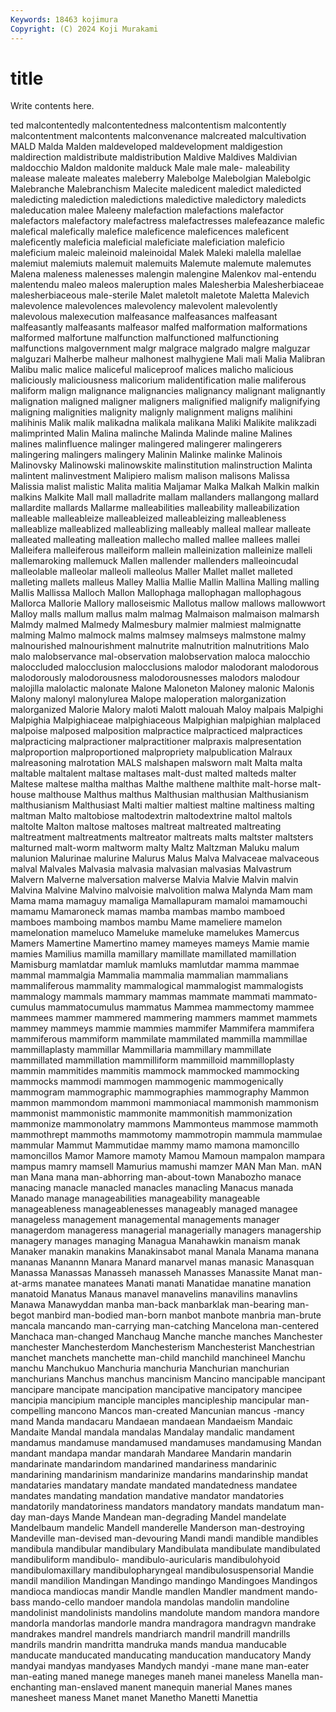 ```yaml
---
Keywords: 18463 kojimura
Copyright: (C) 2024 Koji Murakami
---
```


# title

Write contents here.



ted malcontentedly malcontentedness malcontentism malcontently malcontentment malcontents malconvenance malcreated
malcultivation MALD Malda Malden maldeveloped maldevelopment maldigestion maldirection maldistribute maldistribution
Maldive Maldives Maldivian maldocchio Maldon maldonite malduck Male male male-
maleability malease maleate maleates maleberry Malebolge Malebolgian Malebolgic Malebranche Malebranchism
Malecite maledicent maledict maledicted maledicting malediction maledictions maledictive maledictory maledicts
maleducation malee Maleeny malefaction malefactions malefactor malefactors malefactory malefactress malefactresses
malefeazance malefic malefical malefically malefice maleficence maleficences maleficent maleficently maleficia
maleficial maleficiate maleficiation maleficio maleficium maleic maleinoid maleinoidal Malek Maleki
malella malellae malemiut malemiuts malemuit malemuits Malemute malemute malemutes Malena
maleness malenesses malengin malengine Malenkov mal-entendu malentendu maleo maleos maleruption
males Malesherbia Malesherbiaceae malesherbiaceous male-sterile Malet maletolt maletote Maletta Malevich
malevolence malevolences malevolency malevolent malevolently malevolous malexecution malfeasance malfeasances malfeasant
malfeasantly malfeasants malfeasor malfed malformation malformations malformed malfortune malfunction malfunctioned
malfunctioning malfunctions malgovernment malgr malgrace malgrado malgre malguzar malguzari Malherbe
malheur malhonest malhygiene Mali mali Malia Malibran Malibu malic malice
maliceful maliceproof malices malicho malicious maliciously maliciousness malicorium malidentification malie
maliferous maliform malign malignance malignancies malignancy malignant malignantly malignation maligned
maligner maligners malignified malignify malignifying maligning malignities malignity malignly malignment
maligns malihini malihinis Malik malik malikadna malikala malikana Maliki Malikite
malikzadi malimprinted Malin Malina malinche Malinda Malinde maline Malines malines
malinfluence malinger malingered malingerer malingerers malingering malingers malingery Malinin Malinke
malinke Malinois Malinovsky Malinowski malinowskite malinstitution malinstruction Malinta malintent malinvestment
Malipiero malism malison malisons Malissa Malissia malist malistic Malita malitia
Maljamar Malka Malkah Malkin malkin malkins Malkite Mall mall malladrite
mallam mallanders mallangong mallard mallardite mallards Mallarme malleabilities malleability malleabilization
malleable malleableize malleableized malleableizing malleableness malleablize malleablized malleablizing malleably malleal
mallear malleate malleated malleating malleation mallecho malled mallee mallees mallei
Malleifera malleiferous malleiform mallein malleinization malleinize malleli mallemaroking mallemuck Mallen
mallender mallenders malleoincudal malleolable malleolar malleoli malleolus Maller Mallet mallet
malleted malleting mallets malleus Malley Mallia Mallie Mallin Mallina Malling
malling Mallis Mallissa Malloch Mallon Mallophaga mallophagan mallophagous Mallorca Mallorie
Mallory malloseismic Mallotus mallow mallows mallowwort Malloy malls mallum mallus
malm malmag Malmaison malmaison malmarsh Malmdy malmed Malmedy Malmesbury malmier
malmiest malmignatte malming Malmo malmock malms malmsey malmseys malmstone malmy
malnourished malnourishment malnutrite malnutrition malnutritions Malo malo malobservance mal-observation malobservation
maloca malocchio maloccluded malocclusion malocclusions malodor malodorant malodorous malodorously malodorousness
malodorousnesses malodors malodour malojilla malolactic malonate Malone Maloneton Maloney malonic
Malonis Malony malonyl malonylurea Malope maloperation malorganization malorganized Malorie Malory
maloti Malott malouah Maloy malpais Malpighi Malpighia Malpighiaceae malpighiaceous Malpighian
malpighian malplaced malpoise malposed malposition malpractice malpracticed malpractices malpracticing malpractioner
malpractitioner malpraxis malpresentation malproportion malproportioned malpropriety malpublication Malraux malreasoning malrotation
MALS malshapen malsworn malt Malta malta maltable maltalent maltase maltases
malt-dust malted malteds malter Maltese maltese maltha malthas Malthe malthene
malthite malt-horse malt-house malthouse Malthus malthus Malthusian malthusian Malthusianism malthusianism
Malthusiast Malti maltier maltiest maltine maltiness malting maltman Malto maltobiose
maltodextrin maltodextrine maltol maltols maltolte Malton maltose maltoses maltreat maltreated
maltreating maltreatment maltreatments maltreator maltreats malts maltster maltsters malturned malt-worm
maltworm malty Maltz Maltzman Maluku malum malunion Malurinae malurine Malurus
Malus Malva Malvaceae malvaceous malval Malvales Malvasia malvasia malvasian malvasias
Malvastrum Malvern Malverne malversation malverse Malvia Malvie Malvin malvin Malvina
Malvine Malvino malvoisie malvolition malwa Malynda Mam mam Mama mama
mamaguy mamaliga Mamallapuram mamaloi mamamouchi mamamu Mamaroneck mamas mamba mambas
mambo mamboed mamboes mamboing mambos mambu Mame mameliere mamelon mamelonation
mameluco Mameluke mameluke mamelukes Mamercus Mamers Mamertine Mamertino mamey mameyes
mameys Mamie mamie mamies Mamilius mamilla mamillary mamillate mamillated mamillation
Mamisburg mamlatdar mamluk mamluks mamlutdar mamma mammae mammal mammalgia Mammalia
mammalia mammalian mammalians mammaliferous mammality mammalogical mammalogist mammalogists mammalogy mammals
mammary mammas mammate mammati mammato-cumulus mammatocumulus mammatus Mammea mammectomy mammee
mammees mammer mammered mammering mammers mammet mammets mammey mammeys mammie
mammies mammifer Mammifera mammifera mammiferous mammiform mammilate mammilated mammilla mammillae
mammillaplasty mammillar Mammillaria mammillary mammillate mammillated mammillation mammilliform mammilloid mammilloplasty
mammin mammitides mammitis mammock mammocked mammocking mammocks mammodi mammogen mammogenic
mammogenically mammogram mammographic mammographies mammography Mammon mammon mammondom mammoni mammoniacal
mammonish mammonism mammonist mammonistic mammonite mammonitish mammonization mammonize mammonolatry mammons
Mammonteus mammose mammoth mammothrept mammoths mammotomy mammotropin mammula mammulae mammular
Mammut Mammutidae mammy mamo mamona mamoncillo mamoncillos Mamor Mamore mamoty
Mamou Mamoun mampalon mampara mampus mamry mamsell Mamurius mamushi mamzer
MAN Man Man. mAN man Mana mana man-abhorring man-about-town Manabozho
manace manacing manacle manacled manacles manacling Manacus manada Manado manage
manageabilities manageability manageable manageableness manageablenesses manageably managed managee manageless management
managemental managements manager managerdom manageress managerial managerially managers managership managery
manages managing Managua Manahawkin manaism manak Manaker manakin manakins Manakinsabot
manal Manala Manama manana mananas Manannn Manara Manard manarvel manas
manasic Manasquan Manassa Manassas Manasseh manasseh Manasses Manassite Manat man-at-arms
manatee manatees Manati manati Manatidae manatine manation manatoid Manatus Manaus
manavel manavelins manavilins manavlins Manawa Manawyddan manba man-back manbarklak man-bearing
man-begot manbird man-bodied man-born manbot manbote manbria man-brute mancala mancando
man-carrying man-catching Mancelona man-centered Manchaca man-changed Manchaug Manche manche manches
Manchester manchester Manchesterdom Manchesterism Manchesterist Manchestrian manchet manchets manchette man-child
manchild manchineel Manchu manchu Manchukuo Manchuria manchuria Manchurian manchurian manchurians
Manchus manchus mancinism Mancino mancipable mancipant mancipare mancipate mancipation mancipative
mancipatory mancipee mancipia mancipium manciple manciples mancipleship mancipular man-compelling mancono
Mancos man-created Mancunian mancus -mancy mand Manda mandacaru Mandaean mandaean
Mandaeism Mandaic Mandaite Mandal mandala mandalas Mandalay mandalic mandament mandamus
mandamuse mandamused mandamuses mandamusing Mandan mandant mandapa mandar mandarah Mandaree
Mandarin mandarin mandarinate mandarindom mandarined mandariness mandarinic mandarining mandarinism mandarinize
mandarins mandarinship mandat mandataries mandatary mandate mandated mandatedness mandatee mandates
mandating mandation mandative mandator mandatories mandatorily mandatoriness mandators mandatory mandats
mandatum man-day man-days Mande Mandean man-degrading Mandel mandelate Mandelbaum mandelic
Mandell manderelle Manderson man-destroying Mandeville man-devised man-devouring Mandi mandi mandible
mandibles mandibula mandibular mandibulary Mandibulata mandibulate mandibulated mandibuliform mandibulo- mandibulo-auricularis
mandibulohyoid mandibulomaxillary mandibulopharyngeal mandibulosuspensorial Mandie mandil mandilion Mandingan Mandingo mandingo
Mandingoes Mandingos mandioca mandiocas mandir Mandle mandlen Mandler mandment mando-bass
mando-cello mandoer mandola mandolas mandolin mandoline mandolinist mandolinists mandolins mandolute
mandom mandora mandore mandorla mandorlas mandorle mandra mandragora mandragvn mandrake
mandrakes mandrel mandrels mandriarch mandril mandrill mandrills mandrils mandrin mandritta
mandruka mands mandua manducable manducate manducated manducating manducation manducatory Mandy
mandyai mandyas mandyases Mandych mandyi -mane mane man-eater man-eating maned
manege maneges maneh manei maneless Manella man-enchanting man-enslaved manent manequin
manerial Manes manes manesheet maness Manet manet Manetho Manetti Manettia
